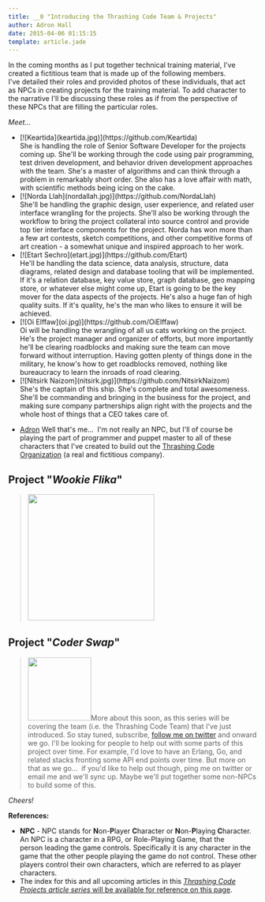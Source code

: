 ```yaml
---
title: __0 "Introducing the Thrashing Code Team & Projects"
author: Adron Hall
date: 2015-04-06 01:15:15
template: article.jade
---
```

In the coming months as I put together technical training material, I've created a fictitious team that is made up of the following members. I've detailed their roles and provided photos of these individuals, that act as NPCs in creating projects for the training material. To add character to the narrative I'll be discussing these roles as if from the perspective of these NPCs that are filling the particular roles.

<em>Meet...</em>

<span class="more"></span>



* <div class="image float-right"> [![Keartida](keartida.jpg)](https://github.com/Keartida)</div> She is handling the role of Senior Software Developer for the projects coming up. She'll be working through the code using pair programming, test driven development, and behavior driven development approaches with the team. She's a master of algorithms and can think through a problem in remarkably short order. She also has a love affair with math, with scientific methods being icing on the cake.

* <div class="image float-right">[![Norda Llah](nordallah.jpg)](https://github.com/NordaLlah)</div> She'll be handling the graphic design, user experience, and related user interface wrangling for the projects. She'll also be working through the workflow to bring the project collateral into source control and provide top tier interface components for the project. Norda has won more than a few art contests, sketch competitions, and other competitive forms of art creation - a somewhat unique and inspired approach to her work.

* <div class="image float-right">[![Etart Sechro](etart.jpg)](https://github.com/Etart)</div> He'll be handling the data science, data analysis, structure, data diagrams, related design and database tooling that will be implemented. If it's a relation database, key value store, graph database, geo mapping store, or whatever else might come up, Etart is going to be the key mover for the data aspects of the projects. He's also a huge fan of high quality suits. If it's quality, he's the man who likes to ensure it will be achieved.

* <div class="image float-right">[![Oi Elffaw](oi.jpg)](https://github.com/OiElffaw)</div> Oi will be handling the wrangling of all us cats working on the project. He's the project manager and organizer of efforts, but more importantly he'll be clearing roadblocks and making sure the team can move forward without interruption. Having gotten plenty of things done in the military, he know's how to get roadblocks removed, nothing like bureaucracy to learn the inroads of road clearing.

* <div class="image float-right">[![Nitsirk Naizom](nitsirk.jpg)](https://github.com/NitsirkNaizom)</div> She's the captain of this ship. She's complete and total awesomeness. She'll be commanding and bringing in the business for the project, and making sure company partnerships align right with the projects and the whole host of things that a CEO takes care of.

* [Adron](https://github.com/adron) Well that's me...  I'm not really an NPC, but I'll of course be playing the part of programmer and puppet master to all of these characters that I've created to build out the [Thrashing Code Organization](https://github.com/ThrashingCode) (a real and fictitious company).

## Project "<em>Wookie Flika</em>"

<blockquote>

<a href="https://github.com/ThrashingCode/wookie-flika"><img class="alignright" src="http://photos.adron.me/photos/i-L4Fc5vd/0/O/i-L4Fc5vd.png" alt="" width="256" height="256" /></a>
</blockquote>

<h2>Project "<em>Coder Swap</em>"</h2>
<blockquote><a href="https://github.com/ThrashingCode/coder-swap"><img class="alignright" src="http://photos.adron.me/photos/i-Jc4Lnkv/0/O/i-Jc4Lnkv.png" alt="" width="128" height="128" /></a>More about this soon, as this series will be covering the team (i.e. the Thrashing Code Team) that I've just introduced. So stay tuned, subscribe, <a href="https://twitter.com/adron" target="_blank">follow me on twitter</a> and onward we go. I'll be looking for people to help out with some parts of this project over time. For example, I'd love to have an Erlang, Go, and related stacks fronting some API end points over time. But more on that as we go...  if you'd like to help out though, ping me on twitter or email me and we'll sync up. Maybe we'll put together some non-NPCs to build some of this.</blockquote>
<em>Cheers!</em>

<strong>References:</strong>
<ul>
	<li><strong>NPC</strong> - NPC stands for <strong>N</strong>on-<strong>P</strong>layer <strong>C</strong>haracter or <strong>N</strong>on-<strong>P</strong>laying <strong>C</strong>haracter. An NPC is a character in a RPG, or Role-Playing Game, that the person leading the game controls. Specifically it is any character in the game that the other people playing the game do not control. These other players control their own characters, which are referred to as player characters.</li>
	<li>The index for this and all upcoming articles in this <a href="http://compositecode.wordpress.com/documentation-for/thrashing-code-projects/"><em>Thrashing Code Projects article series</em> will be available for reference on this page</a>.</li>
</ul>
